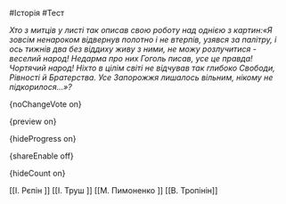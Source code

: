 #Історія #Тест

*Хто з митців у листі так описав свою роботу над однією з картин:«Я зовсім ненароком відвернув полотно і не втерпів, узявся за палітру, і ось тижнів два без віддиху живу з ними, не можу розлучитися - веселий народ! Недарма про них Гоголь писав, усе це правда! Чортячий народ! Ніхто в цілім світі не відчував так глибоко Свободи, Рівності й Братерства. Усе Запорожжя лишалось вільним, нікому не підкорилося...»?*

{noChangeVote on}

{preview on}

{hideProgress on}

{shareEnable off}

{hideCount on}

[[І. Рєпін ]]
[[І. Труш ]]
[[М. Пимоненко ]]
[[В. Тропінін]]

